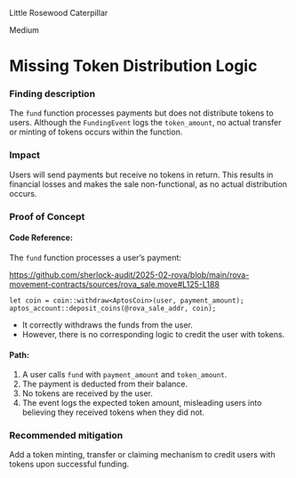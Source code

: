 Little Rosewood Caterpillar

Medium

# Missing Token Distribution Logic



### Finding description
The `fund` function processes payments but does not distribute tokens to users. Although the `FundingEvent` logs the `token_amount`, no actual transfer or minting of tokens occurs within the function.

### Impact
Users will send payments but receive no tokens in return. This results in financial losses and makes the sale non-functional, as no actual distribution occurs.

### Proof of Concept
#### Code Reference:
The `fund` function processes a user’s payment:

https://github.com/sherlock-audit/2025-02-rova/blob/main/rova-movement-contracts/sources/rova_sale.move#L125-L188

```move
let coin = coin::withdraw<AptosCoin>(user, payment_amount);
aptos_account::deposit_coins(@rova_sale_addr, coin);
```

- It correctly withdraws the funds from the user.
- However, there is no corresponding logic to credit the user with tokens.

####  Path:
1. A user calls `fund` with `payment_amount` and `token_amount`.
2. The payment is deducted from their balance.
3. No tokens are received by the user.
4. The event logs the expected token amount, misleading users into believing they received tokens when they did not.

### Recommended mitigation 
Add a token minting, transfer or claiming  mechanism to credit users with tokens upon successful funding. 

